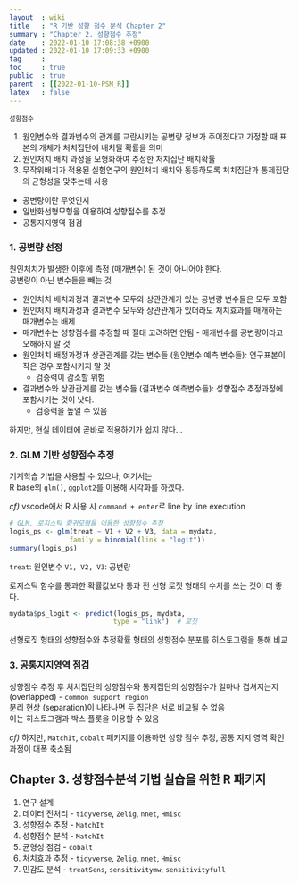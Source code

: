 ```yaml
---
layout  : wiki
title   : "R 기반 성향 점수 분석 Chapter 2"
summary : "Chapter 2. 성향점수 추정"
date    : 2022-01-10 17:08:38 +0900
updated : 2022-01-10 17:09:33 +0900
tag     : 
toc     : true
public  : true
parent  : [[2022-01-10-PSM_R]]
latex   : false
---
```


`성향점수`  

1) 원인변수와 결과변수의 관계를 교란시키는 공변량 정보가 주어졌다고 가정할 때 표본의 개체가 처치집단에 배치될 확률을 의미  
2) 원인처치 배치 과정을 모형화하여 추정한 처치집단 배치확률  
3) 무작위배치가 적용된 실험연구의 원인처치 배치와 동등하도록 처치집단과 통제집단의 균형성을 맞추는데 사용

- 공변량이란 무엇인지  
- 일반화선형모형을 이용하여 성향점수를 추정  
- 공통지지영역 점검

### 1. 공변량 선정

원인처치가 발생한 이후에 측정 (매개변수) 된 것이 아니어야 한다.  
공변량이 아닌 변수들을 빼는 것

- 원인처치 배치과정과 결과변수 모두와 상관관계가 있는 공변량 변수들은 모두 포함
- 원인처치 배치과정과 결과변수 모두와 상관관계가 있더라도 처치효과를 매개하는 매개변수는 배제
- 매개변수는 성향점수를 추정할 때 절대 고려하면 안됨 - 매개변수를 공변량이라고 오해하지 말 것
- 원인처치 배정과정과 상관관계를 갖는 변수들 (원인변수 예측 변수들): 연구표본이 작은 경우 포함시키지 말 것
  - 검증력이 감소할 위험
- 결과변수와 상관관계를 갖는 변수들 (결과변수 예측변수들): 성향점수 추정과정에 포함시키는 것이 낫다.
  - 검증력을 높일 수 있음

하지만, 현실 데이터에 곧바로 적용하기가 쉽지 않다...  

### 2. GLM 기반 성향점수 추정

기계학습 기법을 사용할 수 있으나, 여기서는  
R base의 `glm()`, `ggplot2`를 이용해 시각화를 하겠다.  

*cf)* vscode에서 R 사용 시 `command + enter`로 line by line execution  

```R
# GLM, 로지스틱 회귀모형을 이용한 성향점수 추정
logis_ps <- glm(treat ~ V1 + V2 + V3, data = mydata,
               family = binomial(link = "logit"))
summary(logis_ps)
```

`treat`: 원인변수
`V1, V2, V3`: 공변량  

로지스틱 함수를 통과한 확률값보다 통과 전 선형 로짓 형태의 수치를 쓰는 것이 더 좋다.  

```R
mydata$ps_logit <- predict(logis_ps, mydata,
                          type = "link")  # 로짓
```

선형로짓 형태의 성향점수와 추정확률 형태의 성향점수 분포를 히스토그램을 통해 비교  

### 3. 공통지지영역 점검

성향점수 추정 후 처치집단의 성향점수와 통제집단의 성향점수가 얼마나 겹쳐지는지 (overlapped) - `common support region`  
분리 현상 (separation)이 나타나면 두 집단은 서로 비교될 수 없음  
이는 히스토그램과 박스 플롯을 이용할 수 있음

*cf)* 하지만, `MatchIt`, `cobalt` 패키지를 이용하면 성향 점수 추정, 공통 지지 영역 확인 과정이 대폭 축소됨  

## Chapter 3. 성향점수분석 기법 실습을 위한 R 패키지

1. 연구 설계
2. 데이터 전처리 - `tidyverse`, `Zelig`, `nnet`, `Hmisc`
3. 성향점수 추정 - `MatchIt`
4. 성향점수 분석 - `MatchIt`
5. 균형성 점검 - `cobalt`
6. 처치효과 추정 - `tidyverse`, `Zelig`, `nnet`, `Hmisc`
7. 민감도 분석 - `treatSens`, `sensitivitymw`, `sensitivityfull`

